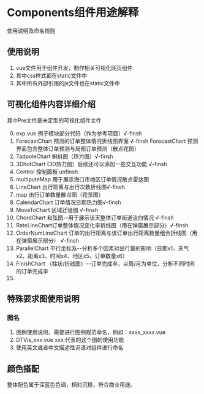 # Components组件用途解释
使用说明及命名规则

## 使用说明
1. vue文件用于组件开发，制作相关可视化网页组件
2. 其中css样式都在static文件中
3. 其中所有外部引用的js文件也在static文件中


## 可视化组件内容详细介绍

其中Pre文件是未定型的可视化组件文件

0. exp.vue 例子模块部分代码（作为参考项目）√-finsh
1. ForecastChart 预测的订单整体情况折线图界面 √-finsh
   ForecastChart 预测界面包含整体订单预测与局部订单预测（散点花图）
2. TadpoleChart 蝌蚪图（热力图）√-finsh
3. 3DhotChart (3D热力图）后续还可以添加一些交互功能 √-finsh
4. Control 控制面板  unfinsh
5. multiputeMap 用于展示海口市地区订单情况散点雷达图
6. LineChart 出行距离与出行次数折线图√-finsh
7. map 出行订单数量散点图（花弦图）
8. CalendarChart 订单情况日期热力图√-finsh
9. MoveToChart 区域迁徙图 √-finsh
10. ChordChart 和弦图--用于展示该天整体订单街道流向情况 √-finsh
11. RateLineChart订单整体情况变化率折线图（用在弹窗展示部分）√-finsh
12. OrderNumLineChart 订单的出行距离与该订单出行距离数量组合折线图（用在弹窗展示部分） √-finsh
13. ParallelChart 平行坐标系--分析多个因素对出行量的影响（日期x1、天气x2、距离x3、时间x4、地区x5、订单数量x6）
14. FinishChart （柱状/折线图）--订单完成率，以周/月为单位，分析不同时间的订单完成率
15. 




## 特殊要求图使用说明
### 图名
1. 图例使用说明，需要进行图例规范命名，例如：xxxx_xxxx.vue
2. DTVis_xxx.vue xxx:代表的这个图的使用功能
3. 使用英文或者中文描述性词语对组件进行命名


## 颜色搭配

整体配色属于深蓝色色调，相对沉稳，符合商业用途。